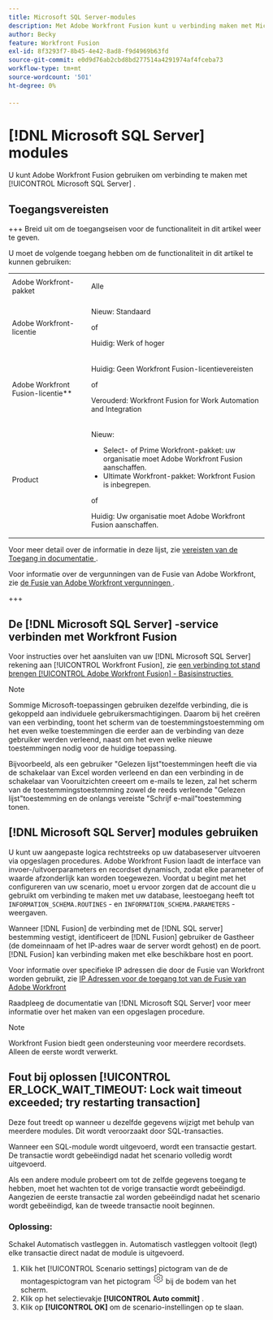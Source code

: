 ```yaml
---
title: Microsoft SQL Server-modules
description: Met Adobe Workfront Fusion kunt u verbinding maken met Microsoft SQL Server.
author: Becky
feature: Workfront Fusion
exl-id: 8f3293f7-8b45-4e42-8ad8-f9d4969b63fd
source-git-commit: e0d9d76ab2cbd8bd277514a4291974af4fceba73
workflow-type: tm+mt
source-wordcount: '501'
ht-degree: 0%

---
```


# [!DNL Microsoft SQL Server] modules

U kunt Adobe Workfront Fusion gebruiken om verbinding te maken met [!UICONTROL Microsoft SQL Server] .

## Toegangsvereisten

+++ Breid uit om de toegangseisen voor de functionaliteit in dit artikel weer te geven.

U moet de volgende toegang hebben om de functionaliteit in dit artikel te kunnen gebruiken:

<table style="table-layout:auto">
 <col> 
 <col> 
 <tbody> 
  <tr> 
   <td role="rowheader">Adobe Workfront-pakket</td> 
   <td> <p>Alle</p> </td> 
  </tr> 
  <tr data-mc-conditions=""> 
   <td role="rowheader">Adobe Workfront-licentie</td> 
   <td> <p>Nieuw: Standaard</p><p>of</p><p>Huidig: Werk of hoger</p> </td> 
  </tr> 
  <tr> 
   <td role="rowheader">Adobe Workfront Fusion-licentie**</td> 
   <td>
   <p>Huidig: Geen Workfront Fusion-licentievereisten</p>
   <p>of</p>
   <p>Verouderd: Workfront Fusion for Work Automation and Integration </p>
   </td> 
  </tr> 
  <tr> 
   <td role="rowheader">Product</td> 
   <td>
   <p>Nieuw:</p> <ul><li>Select- of Prime Workfront-pakket: uw organisatie moet Adobe Workfront Fusion aanschaffen.</li><li>Ultimate Workfront-pakket: Workfront Fusion is inbegrepen.</li></ul>
   <p>of</p>
   <p>Huidig: Uw organisatie moet Adobe Workfront Fusion aanschaffen.</p>
   </td> 
  </tr>
 </tbody> 
</table>

Voor meer detail over de informatie in deze lijst, zie [&#x200B; vereisten van de Toegang in documentatie &#x200B;](/help/workfront-fusion/references/licenses-and-roles/access-level-requirements-in-documentation.md).

Voor informatie over de vergunningen van de Fusie van Adobe Workfront, zie [&#x200B; de Fusie van Adobe Workfront vergunningen &#x200B;](/help/workfront-fusion/set-up-and-manage-workfront-fusion/licensing-operations-overview/license-automation-vs-integration.md).

+++

## De [!DNL Microsoft SQL Server] -service verbinden met Workfront Fusion

Voor instructies over het aansluiten van uw [!DNL Microsoft SQL Server] rekening aan [!UICONTROL Workfront Fusion], zie [&#x200B; een verbinding tot stand brengen [!UICONTROL Adobe Workfront Fusion] - Basisinstructies &#x200B;](/help/workfront-fusion/create-scenarios/connect-to-apps/connect-to-fusion-general.md)

>[!NOTE]
>
>Sommige Microsoft-toepassingen gebruiken dezelfde verbinding, die is gekoppeld aan individuele gebruikersmachtigingen. Daarom bij het creëren van een verbinding, toont het scherm van de toestemmingstoestemming om het even welke toestemmingen die eerder aan de verbinding van deze gebruiker werden verleend, naast om het even welke nieuwe toestemmingen nodig voor de huidige toepassing.
>
>Bijvoorbeeld, als een gebruiker &quot;Gelezen lijst&quot;toestemmingen heeft die via de schakelaar van Excel worden verleend en dan een verbinding in de schakelaar van Vooruitzichten creeert om e-mails te lezen, zal het scherm van de toestemmingstoestemming zowel de reeds verleende &quot;Gelezen lijst&quot;toestemming en de onlangs vereiste &quot;Schrijf e-mail&quot;toestemming tonen.

## [!DNL Microsoft SQL Server] modules gebruiken

U kunt uw aangepaste logica rechtstreeks op uw databaseserver uitvoeren via opgeslagen procedures. Adobe Workfront Fusion laadt de interface van invoer-/uitvoerparameters en recordset dynamisch, zodat elke parameter of waarde afzonderlijk kan worden toegewezen. Voordat u begint met het configureren van uw scenario, moet u ervoor zorgen dat de account die u gebruikt om verbinding te maken met uw database, leestoegang heeft tot `INFORMATION_SCHEMA.ROUTINES` - en `INFORMATION_SCHEMA.PARAMETERS` -weergaven.

Wanneer [!DNL Fusion] de verbinding met de [!DNL SQL server] bestemming vestigt, identificeert de [!DNL Fusion] gebruiker de Gastheer (de domeinnaam of het IP-adres waar de server wordt gehost) en de poort. [!DNL Fusion] kan verbinding maken met elke beschikbare host en poort.

Voor informatie over specifieke IP adressen die door de Fusie van Workfront worden gebruikt, zie [&#x200B; IP Adressen voor de toegang tot van de Fusie van Adobe Workfront &#x200B;](/help/workfront-fusion/set-up-and-manage-workfront-fusion/set-up-and-manage-orgs-and-teams/set-up-orgs-teams-and-users/set-up-ip-addresses-for-fusion.md)

Raadpleeg de documentatie van [!DNL Microsoft SQL Server] voor meer informatie over het maken van een opgeslagen procedure.

>[!NOTE]
>
>Workfront Fusion biedt geen ondersteuning voor meerdere recordsets. Alleen de eerste wordt verwerkt.

## Fout bij oplossen [!UICONTROL ER_LOCK_WAIT_TIMEOUT: Lock wait timeout exceeded; try restarting transaction]

Deze fout treedt op wanneer u dezelfde gegevens wijzigt met behulp van meerdere modules. Dit wordt veroorzaakt door SQL-transacties.

Wanneer een SQL-module wordt uitgevoerd, wordt een transactie gestart. De transactie wordt gebeëindigd nadat het scenario volledig wordt uitgevoerd.

Als een andere module probeert om tot de zelfde gegevens toegang te hebben, moet het wachten tot de vorige transactie wordt gebeëindigd. Aangezien de eerste transactie zal worden gebeëindigd nadat het scenario wordt gebeëindigd, kan de tweede transactie nooit beginnen.

### Oplossing:

Schakel Automatisch vastleggen in. Automatisch vastleggen voltooit (legt) elke transactie direct nadat de module is uitgevoerd.

1. Klik het [!UICONTROL Scenario settings] pictogram van de de montagespictogram van het pictogram ![&#x200B; Scenario &#x200B;](/help/workfront-fusion/references/apps-and-modules/assets/scenario-settings-icon.png) bij de bodem van het scherm.
1. Klik op het selectievakje **[!UICONTROL Auto commit]** .
1. Klik op **[!UICONTROL OK]** om de scenario-instellingen op te slaan.

